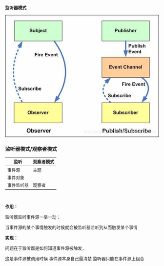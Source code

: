 **监听器模式**



![观察者和监听器](obsesrver-listener.png)

### 监听器模式/观察者模式

| **监听**   | **观察者模式** |
| ---------- | -------------- |
| 事件源     | 主题           |
| 事件对象   |                |
| 事件监听器 | 观察者         |

​                                    

**作用：**                                             

监听器监听事件源一举一动：

当事件源的某个事情触发的时候就会被监听器监听到从而触发某个事情



**实现：**

问题在于监听器是如何知道事件源被触发，

这是事件源被调用时候 事件源本身自己最清楚  监听器只能在事件源上组合